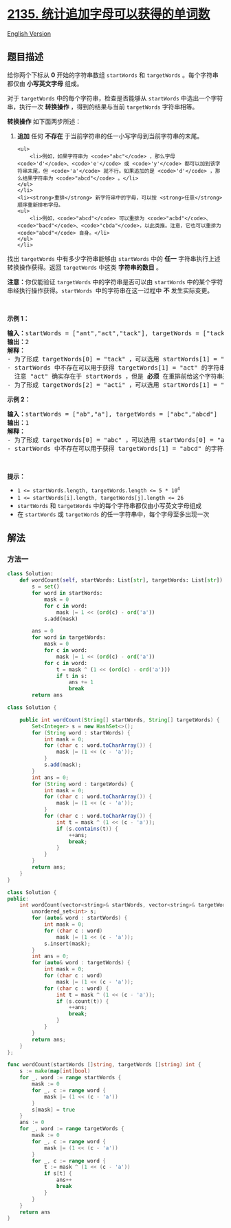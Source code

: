 # [2135. 统计追加字母可以获得的单词数](https://leetcode.cn/problems/count-words-obtained-after-adding-a-letter)

[English Version](/solution/2100-2199/2135.Count%20Words%20Obtained%20After%20Adding%20a%20Letter/README_EN.md)

## 题目描述

<!-- 这里写题目描述 -->

<p>给你两个下标从 <strong>0</strong> 开始的字符串数组 <code>startWords</code> 和 <code>targetWords</code> 。每个字符串都仅由 <strong>小写英文字母</strong> 组成。</p>

<p>对于 <code>targetWords</code> 中的每个字符串，检查是否能够从 <code>startWords</code> 中选出一个字符串，执行一次 <strong>转换操作</strong>&nbsp;，得到的结果与当前&nbsp;<code>targetWords</code> 字符串相等。</p>

<p><strong>转换操作</strong> 如下面两步所述：</p>

<ol>
	<li><strong>追加</strong> 任何 <strong>不存在</strong> 于当前字符串的任一小写字母到当前字符串的末尾。

    <ul>
    	<li>例如，如果字符串为 <code>"abc"</code> ，那么字母 <code>'d'</code>、<code>'e'</code> 或 <code>'y'</code> 都可以加到该字符串末尾，但 <code>'a'</code> 就不行。如果追加的是 <code>'d'</code> ，那么结果字符串为 <code>"abcd"</code> 。</li>
    </ul>
    </li>
    <li><strong>重排</strong> 新字符串中的字母，可以按 <strong>任意</strong> 顺序重新排布字母。
    <ul>
    	<li>例如，<code>"abcd"</code> 可以重排为 <code>"acbd"</code>、<code>"bacd"</code>、<code>"cbda"</code>，以此类推。注意，它也可以重排为 <code>"abcd"</code> 自身。</li>
    </ul>
    </li>

</ol>

<p>找出 <code>targetWords</code> 中有多少字符串能够由&nbsp;<code>startWords</code> 中的 <strong>任一</strong> 字符串执行上述转换操作获得。返回<em> </em><code>targetWords</code><em> </em>中这类 <strong>字符串的数目</strong> 。</p>

<p><strong>注意：</strong>你仅能验证 <code>targetWords</code> 中的字符串是否可以由 <code>startWords</code> 中的某个字符串经执行操作获得。<code>startWords</code>&nbsp; 中的字符串在这一过程中 <strong>不</strong> 发生实际变更。</p>

<p>&nbsp;</p>

<p><strong>示例 1：</strong></p>

<pre>
<strong>输入：</strong>startWords = ["ant","act","tack"], targetWords = ["tack","act","acti"]
<strong>输出：</strong>2
<strong>解释：</strong>
- 为了形成 targetWords[0] = "tack" ，可以选用 startWords[1] = "act" ，追加字母 'k' ，并重排 "actk" 为 "tack" 。
- startWords 中不存在可以用于获得 targetWords[1] = "act" 的字符串。
  注意 "act" 确实存在于 startWords ，但是 <strong>必须</strong> 在重排前给这个字符串追加一个字母。
- 为了形成 targetWords[2] = "acti" ，可以选用 startWords[1] = "act" ，追加字母 'i' ，并重排 "acti" 为 "acti" 自身。
</pre>

<p><strong>示例 2：</strong></p>

<pre>
<strong>输入：</strong>startWords = ["ab","a"], targetWords = ["abc","abcd"]
<strong>输出：</strong>1
<strong>解释：</strong>
- 为了形成 targetWords[0] = "abc" ，可以选用 startWords[0] = "ab" ，追加字母 'c' ，并重排为 "abc" 。
- startWords 中不存在可以用于获得 targetWords[1] = "abcd" 的字符串。
</pre>

<p>&nbsp;</p>

<p><strong>提示：</strong></p>

<ul>
	<li><code>1 &lt;= startWords.length, targetWords.length &lt;= 5 * 10<sup>4</sup></code></li>
	<li><code>1 &lt;= startWords[i].length, targetWords[j].length &lt;= 26</code></li>
	<li><code>startWords</code> 和 <code>targetWords</code> 中的每个字符串都仅由小写英文字母组成</li>
	<li>在 <code>startWords</code> 或 <code>targetWords</code> 的任一字符串中，每个字母至多出现一次</li>
</ul>

## 解法

### 方法一

<!-- tabs:start -->

```python
class Solution:
    def wordCount(self, startWords: List[str], targetWords: List[str]) -> int:
        s = set()
        for word in startWords:
            mask = 0
            for c in word:
                mask |= 1 << (ord(c) - ord('a'))
            s.add(mask)

        ans = 0
        for word in targetWords:
            mask = 0
            for c in word:
                mask |= 1 << (ord(c) - ord('a'))
            for c in word:
                t = mask ^ (1 << (ord(c) - ord('a')))
                if t in s:
                    ans += 1
                    break
        return ans
```

```java
class Solution {

    public int wordCount(String[] startWords, String[] targetWords) {
        Set<Integer> s = new HashSet<>();
        for (String word : startWords) {
            int mask = 0;
            for (char c : word.toCharArray()) {
                mask |= (1 << (c - 'a'));
            }
            s.add(mask);
        }
        int ans = 0;
        for (String word : targetWords) {
            int mask = 0;
            for (char c : word.toCharArray()) {
                mask |= (1 << (c - 'a'));
            }
            for (char c : word.toCharArray()) {
                int t = mask ^ (1 << (c - 'a'));
                if (s.contains(t)) {
                    ++ans;
                    break;
                }
            }
        }
        return ans;
    }
}
```

```cpp
class Solution {
public:
    int wordCount(vector<string>& startWords, vector<string>& targetWords) {
        unordered_set<int> s;
        for (auto& word : startWords) {
            int mask = 0;
            for (char c : word)
                mask |= (1 << (c - 'a'));
            s.insert(mask);
        }
        int ans = 0;
        for (auto& word : targetWords) {
            int mask = 0;
            for (char c : word)
                mask |= (1 << (c - 'a'));
            for (char c : word) {
                int t = mask ^ (1 << (c - 'a'));
                if (s.count(t)) {
                    ++ans;
                    break;
                }
            }
        }
        return ans;
    }
};
```

```go
func wordCount(startWords []string, targetWords []string) int {
	s := make(map[int]bool)
	for _, word := range startWords {
		mask := 0
		for _, c := range word {
			mask |= (1 << (c - 'a'))
		}
		s[mask] = true
	}
	ans := 0
	for _, word := range targetWords {
		mask := 0
		for _, c := range word {
			mask |= (1 << (c - 'a'))
		}
		for _, c := range word {
			t := mask ^ (1 << (c - 'a'))
			if s[t] {
				ans++
				break
			}
		}
	}
	return ans
}
```

<!-- tabs:end -->

<!-- end -->
